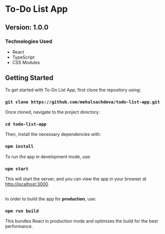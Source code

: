# To-Do List App

## Version: 1.0.0

### Technologies Used

- React
- TypeScript
- CSS Modules

## Getting Started

To get started with To-Do List App, first clone the repository using:

### `git clone https://github.com/mehulsachdeva/todo-list-app.git`

Once cloned, navigate to the project directory:

### `cd todo-list-app`

Then, install the necessary dependencies with:

### `npm install`

To run the app in development mode, use:

### `npm start`

This will start the server, and you can view the app in your browser at [http://localhost:3000](http://localhost:3000).

<br />In order to build the app for <b>production</b>, use:

### `npm run build`

This bundles React in production mode and optimizes the build for the best performance.
